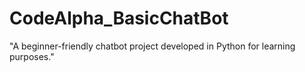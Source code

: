 # CodeAlpha_BasicChatBot
"A beginner-friendly chatbot project developed in Python for learning purposes."
